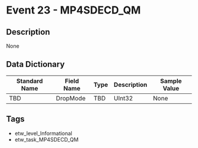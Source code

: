 # Event 23 - MP4SDECD_QM

## Description
None

## Data Dictionary
|Standard Name|Field Name|Type|Description|Sample Value|
|---|---|---|---|---|
|TBD|DropMode|TBD|UInt32|None|None|

## Tags
* etw_level_Informational
* etw_task_MP4SDECD_QM